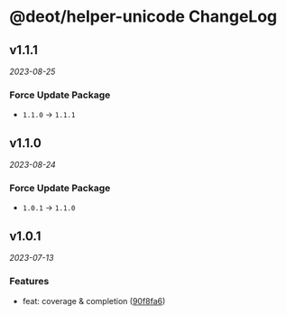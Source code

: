 # @deot/helper-unicode ChangeLog

## v1.1.1

_2023-08-25_

### Force Update Package

- `1.1.0` -> `1.1.1`

## v1.1.0

_2023-08-24_

### Force Update Package

- `1.0.1` -> `1.1.0`

## v1.0.1

_2023-07-13_

### Features

- feat: coverage & completion ([90f8fa6](https://github.com/deot/helper/commit/90f8fa6fe993ed06848c03f74588a330f7b013b2))
